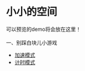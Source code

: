 ﻿# 小小的空间

可以预览的demo将会放在这里！
</br>
</br>
一、别踩白块儿小游戏</br>
- <a href="http://sikychen.github.io/nowhite/nowhite.html">加速模式</a></br>
- <a href="http://sikychen.github.io/nowhite/nowhite2.html">计时模式</a></br>
